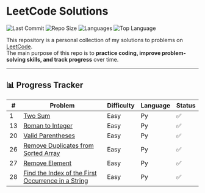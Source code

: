 # LeetCode Solutions

![Last Commit](https://img.shields.io/github/last-commit/Mohd-Afzaal/Leetcoder?style=flat-square)
![Repo Size](https://img.shields.io/github/repo-size/Mohd-Afzaal/Leetcoder?style=flat-square)
![Languages](https://img.shields.io/github/languages/count/Mohd-Afzaal/Leetcoder?style=flat-square)
![Top Language](https://img.shields.io/github/languages/top/Mohd-Afzaal/Leetcoder?style=flat-square)

This repository is a personal collection of my solutions to problems on [LeetCode](https://leetcode.com/).  
The main purpose of this repo is to **practice coding, improve problem-solving skills, and track progress** over time.

---

## 📊 Progress Tracker
<!-- START_TABLE -->
| # | Problem | Difficulty | Language | Status |
|---|----------|------------|----------|---------|
| 1 | [Two Sum](https://leetcode.com/problems/two-sum/) | Easy | Py | ✅ |
| 13 | [Roman to Integer](https://leetcode.com/problems/roman-to-integer/) | Easy | Py | ✅ |
| 20 | [Valid Parentheses](https://leetcode.com/problems/valid-parentheses/) | Easy | Py | ✅ |
| 26 | [Remove Duplicates from Sorted Array](https://leetcode.com/problems/remove-duplicates-from-sorted-array/) | Easy | Py | ✅ |
| 27 | [Remove Element](https://leetcode.com/problems/remove-element/) | Easy | Py | ✅ |
| 28 | [Find the Index of the First Occurrence in a String](https://leetcode.com/problems/find-the-index-of-the-first-occurrence-in-a-string/) | Easy | Py | ✅ |
<!-- END_TABLE -->
